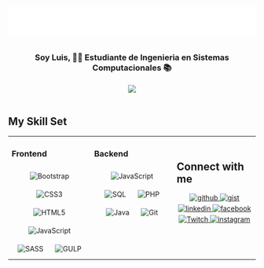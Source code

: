 <h1 align="center">
  <img src="luis.svg" alt="Luis Carlos Vazquez Perez"/>
</h1>

### <div align="center">Soy Luis, 👨‍💻 Estudiante de Ingenieria en Sistemas Computacionales 📚</div>  
<div align="center">
<img src="https://images6.fanpop.com/image/photos/37500000/Chi-typing-on-a-computer-chis-sweet-home-chis-new-address-37597964-320-240.gif" align="center" style="width: 50%" />
</div>  
  

<br/>  

## My Skill Set  
<table><tr><td valign="top" width="33%">

### Frontend  
<div align="center">  
<img style="margin: 10px" src="https://upload.wikimedia.org/wikipedia/commons/thumb/b/b2/Bootstrap_logo.svg/2560px-Bootstrap_logo.svg.png" alt="Bootstrap" height="50" />  
<img style="margin: 10px" src="https://profilinator.rishav.dev/skills-assets/css3-original-wordmark.svg" alt="CSS3" height="50" />  
<img style="margin: 10px" src="https://profilinator.rishav.dev/skills-assets/html5-original-wordmark.svg" alt="HTML5" height="50" />   
<img style="margin: 10px" src="https://profilinator.rishav.dev/skills-assets/javascript-original.svg" alt="JavaScript" height="50" />  
<img style="margin: 10px" src="https://sass-lang.com/assets/img/styleguide/seal-color.png" alt="SASS" height="50" />  
<img style="margin: 10px" src="https://brettthewhitt.files.wordpress.com/2017/01/gulp.png?w=257" alt="GULP" height="50" />  

</div></td><td valign="top" width="33%">

### Backend  
<div align="center">  
<img style="margin: 10px" src="https://profilinator.rishav.dev/skills-assets/javascript-original.svg" alt="JavaScript" height="50" />  
<img style="margin: 10px" src="https://cdn.icon-icons.com/icons2/1381/PNG/512/mysqlworkbench_93532.png" alt="SQL" height="50" />  
<img style="margin: 10px" src="https://profilinator.rishav.dev/skills-assets/php-original.svg" alt="PHP" height="50" />   
<img style="margin: 10px" src="https://logos-world.net/wp-content/uploads/2022/07/Java-Logo.png" alt="Java" height="50" />   
<img style="margin: 10px" src="https://profilinator.rishav.dev/skills-assets/git-scm-icon.svg" alt="Git" height="50" />  
</div></td><td valign="top" width="33%">

 

<br/>  


## Connect with me  
<div align="center">
<a href="https://github.com/LuisCarlosVazquezPerez" target="_blank">
<img src=https://img.shields.io/badge/github-%2324292e.svg?&style=for-the-badge&logo=github&logoColor=white alt=github style="margin-bottom: 5px;" />
</a>

<a href="https://gist.github.com/LuisCarlosVazquezPerez" target="_blank">
<img src=https://img.shields.io/badge/gist-%2324292e.svg?&style=for-the-badge&logo=github&logoColor=white alt=gist style="margin-bottom: 5px;" />
</a>
  
<a href="https://mx.linkedin.com/" target="_blank">
<img src=https://img.shields.io/badge/linkedin-%231E77B5.svg?&style=for-the-badge&logo=linkedin&logoColor=white alt=linkedin style="margin-bottom: 5px;" />
</a>

<a href="https://www.facebook.com/LuisCarlosVazquezPerez11" target="_blank">
<img src=https://img.shields.io/badge/facebook-%232E87FB.svg?&style=for-the-badge&logo=facebook&logoColor=white alt=facebook style="margin-bottom: 5px;" />
</a>
  
 <a href="https://www.twitch.tv/luisonce1111" target="_blank">
<img src=https://img.shields.io/badge/Twitch-%239146FF.svg?style=for-the-badge&logo=Twitch&logoColor=white alt=Twitch style="margin-bottom: 5px;" />
</a>
  

<a href="https://instagram.com/luisvazquezperez11?igshid=ZDdkNTZiNTM=" target="_blank">
<img src=https://img.shields.io/badge/instagram-%23000000.svg?&style=for-the-badge&logo=instagram&logoColor=white alt=instagram style="margin-bottom: 5px;" />
</a>  
</div>  
 
